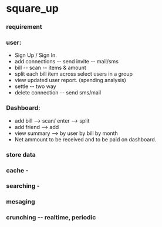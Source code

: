# square_up
### requirement

### user:
* Sign Up / Sign In.
* add connections -- send invite -- mail/sms
* bill -- scan -- items & amount
* split each bill item across select users in a group
* view updated user report. (spending analysis)
* settle -- two way 
* delete connection -- send sms/mail

### Dashboard:
* add bill --> scan/ enter --> split
* add friend --> add
* view summary --> by user
		 by bill
		 by month
* Net ammount to be received and to be paid on dashboard.


### store data
### cache - 
### searching -
### mesaging
### crunching -- realtime, periodic
